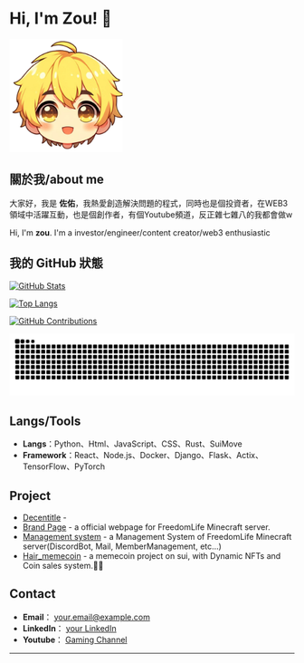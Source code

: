# Hi, I'm Zou! 👋

<img src="https://github.com/ZouBadCode/ZouBadCode/blob/main/NEWA-removebg-preview.png" width="200">

## 關於我/about me
大家好，我是 **佐佑**，我熱愛創造解決問題的程式，同時也是個投資者，在WEB3領域中活躍互動，也是個創作者，有個Youtube頻道，反正雜七雜八的我都會做w

Hi, I'm **zou**. I'm a investor/engineer/content creator/web3 enthusiastic

## 我的 GitHub 狀態
[![GitHub Stats](https://github-readme-stats.vercel.app/api?username=ZouBadCode&show_icons=true&theme=radical)](https://github.com/ZouBadCode)

[![Top Langs](https://github-readme-stats.vercel.app/api/top-langs/?username=ZouBadCode&layout=compact&theme=radical)](https://github.com/ZouBadCode)

[![GitHub Contributions](https://github-profile-summary-cards.vercel.app/api/cards/profile-details?username=ZouBadCode&layout=compact&theme=radical)](https://github.com/ZouBadCode)

<img src="https://raw.githubusercontent.com/zoubadcode/zoubadcode/output/snake.svg" alt="Snake animation" />

## Langs/Tools
- **Langs**：Python、Html、JavaScript、CSS、Rust、SuiMove
- **Framework**：React、Node.js、Docker、Django、Flask、Actix、TensorFlow、PyTorch


## Project
- [Decentitle](https://github.com/ZouBadCode/Decentitle) - 
- [Brand Page](https://github.com/ZouBadCode/freedomlifeS2_official_website) - a official webpage for FreedomLife Minecraft server.
- [Management system](https://github.com/ZouBadCode/freedomlifeS2_system) - a Management System of FreedomLife Minecraft server(DiscordBot, Mail, MemberManagement, etc...)
- [Hair_memecoin](https://github.com/ZouBadCode/Hair) - a memecoin project on sui, with Dynamic NFTs and Coin sales system.👩‍🦰
## Contact
- **Email**： [your.email@example.com](mailto:your.email@example.com)
- **LinkedIn**： [your LinkedIn](https://www.linkedin.com/in/yourprofile)
- **Youtube**： [Gaming Channel](https://www.youtube.com/@Zou_Gaming)

---
